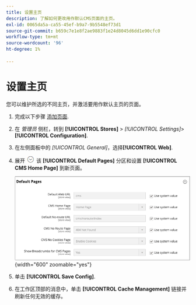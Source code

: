 ```yaml
---
title: 设置主页
description: 了解如何更改用作默认CMS页面的主页。
exl-id: 0065da5a-ca55-45ef-b9a7-9b5548ef73d1
source-git-commit: b659c7e1e8f2ae9883f1e24d8045d6dd1e90cfc0
workflow-type: tm+mt
source-wordcount: '96'
ht-degree: 1%

---
```


# 设置主页

您可以维护所选的不同主页，并激活要用作默认主页的页面。

1. 完成以下步骤 [添加页面](page-add.md).

1. 在 _管理员_ 侧栏，转到 **[!UICONTROL Stores]** > _[!UICONTROL Settings]_>**[!UICONTROL Configuration]**.

1. 在左侧面板中的 _[!UICONTROL General]_，选择&#x200B;**[!UICONTROL Web]**.

1. 展开 ![扩展选择器](../assets/icon-display-expand.png) 该 **[!UICONTROL Default Pages]** 分区和设置 **[!UICONTROL CMS Home Page]** 到新页面。

   ![Web默认页面配置](./assets/web-default-pages.png){width="600" zoomable="yes"}

1. 单击 **[!UICONTROL Save Config]**.

1. 在工作区顶部的消息中，单击 **[!UICONTROL Cache Management]** 链接并刷新任何无效的缓存。
